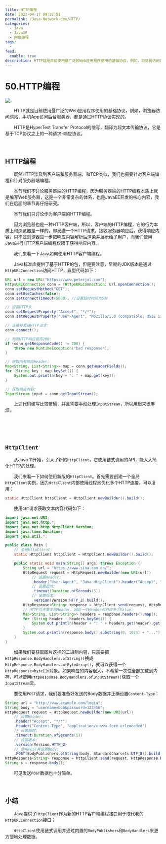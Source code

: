 ```yaml
---
title: HTTP编程
date: 2023-04-17 09:27:51
permalink: /Java-Network-dev/HTTP/
categories:
  - Java
  - JavaSE
  - 网络编程
tags:
  - 
feed:
  enable: true
description: HTTP就是目前使用最广泛的Web应用程序使用的基础协议，例如，浏览器访问网站，手机App访问后台服务器，都是通过HTTP协议实现的。
---
```

# 50.HTTP编程

![](https://image.peterjxl.com/blog/235.jpeg)


　　HTTP就是目前使用最广泛的Web应用程序使用的基础协议，例如，浏览器访问网站，手机App访问后台服务器，都是通过HTTP协议实现的。

<!-- more -->

　　HTTP是HyperText Transfer Protocol的缩写，翻译为超文本传输协议，它是基于TCP协议之上的一种请求-响应协议。

　　‍

## HTTP编程

　　既然HTTP涉及到客户端和服务器端，和TCP类似，我们也需要针对客户端编程和针对服务器端编程。

　　本节我们不讨论服务器端的HTTP编程，因为服务器端的HTTP编程本质上就是编写Web服务器，这是一个非常复杂的体系，也是JavaEE开发的核心内容，我们在后面的章节再仔细研究。

　　本节我们只讨论作为客户端的HTTP编程。

　　因为浏览器也是一种HTTP客户端，所以，客户端的HTTP编程，它的行为本质上和浏览器是一样的，即发送一个HTTP请求，接收服务器响应后，获得响应内容。只不过浏览器进一步把响应内容解析后渲染并展示给了用户，而我们使用Java进行HTTP客户端编程仅限于获得响应内容。

　　我们来看一下Java如何使用HTTP客户端编程。

　　Java标准库提供了基于HTTP的包，但是要注意，早期的JDK版本是通过`HttpURLConnection`​访问HTTP，典型代码如下：

```java
URL url = new URL("https://www.peterjxl.com");
HttpsURLConnection conn = (HttpsURLConnection) url.openConnection();
conn.setRequestMethod("GET");
conn.setUseCaches(false);
conn.setConnectTimeout(5000); //设置超时时间为5秒

// 设置HTTP头
conn.setRequestProperty("Accept", "*/*");
conn.setRequestProperty("User-Agent", "Mozilla/5.0 (compatible; MSIE 11; Windows NT 5.1)");

// 连接并发送HTTP请求:
conn.connect();

// 判断HTTP响应是否200:
if (conn.getResponseCode() != 200) {
    throw new RuntimeException("bad response");
}

// 获取所有响应Header:
Map<String, List<String>> map = conn.getHeaderFields();
for (String key : map.keySet()) {
    System.out.println(key + ": " + map.get(key));
}

// 获取响应内容:
InputStream input = conn.getInputStream();
```

　　上述代码编写比较繁琐，并且需要手动处理`InputStream`​，所以用起来很麻烦。

　　‍

　　‍

## ​`HttpClient`​​

　　从Java 11开始，引入了新的`HttpClient`​，它使用链式调用的API，能大大简化HTTP的处理。

　　我们来看一下如何使用新版的`HttpClient`​。首先需要创建一个全局`HttpClient`​实例，因为`HttpClient`​内部使用线程池优化多个HTTP连接，可以复用：

```java
static HttpClient httpClient = HttpClient.newBuilder().build();
```

　　使用`GET`​请求获取文本内容代码如下：

```java
import java.net.URI;
import java.net.http.*;
import java.net.http.HttpClient.Version;
import java.time.Duration;
import java.util.*;

public class Main {
    // 全局HttpClient:
    static HttpClient httpClient = HttpClient.newBuilder().build();

    public static void main(String[] args) throws Exception {
        String url = "https://www.sina.com.cn/";
        HttpRequest request = HttpRequest.newBuilder(new URI(url))
            // 设置Header:
            .header("User-Agent", "Java HttpClient").header("Accept", "*/*")
            // 设置超时:
            .timeout(Duration.ofSeconds(5))
            // 设置版本:
            .version(Version.HTTP_2).build();
        HttpResponse<String> response = httpClient.send(request, HttpResponse.BodyHandlers.ofString());
        // HTTP允许重复的Header，因此一个Header可对应多个Value:
        Map<String, List<String>> headers = response.headers().map();
        for (String header : headers.keySet()) {
            System.out.println(header + ": " + headers.get(header).get(0));
        }
        System.out.println(response.body().substring(0, 1024) + "...");
    }
}
```

　　如果我们要获取图片这样的二进制内容，只需要把`HttpResponse.BodyHandlers.ofString()`​换成`HttpResponse.BodyHandlers.ofByteArray()`​，就可以获得一个`HttpResponse<byte[]>`​对象。如果响应的内容很大，不希望一次性全部加载到内存，可以使用`HttpResponse.BodyHandlers.ofInputStream()`​获取一个`InputStream`​流。

　　要使用`POST`​请求，我们要准备好发送的Body数据并正确设置`Content-Type`​：

```java
String url = "http://www.example.com/login";
String body = "username=bob&password=123456";
HttpRequest request = HttpRequest.newBuilder(new URI(url))
    // 设置Header:
    .header("Accept", "*/*")
    .header("Content-Type", "application/x-www-form-urlencoded")
    // 设置超时:
    .timeout(Duration.ofSeconds(5))
    // 设置版本:
    .version(Version.HTTP_2)
    // 使用POST并设置Body:
    .POST(BodyPublishers.ofString(body, StandardCharsets.UTF_8)).build();
HttpResponse<String> response = httpClient.send(request, HttpResponse.BodyHandlers.ofString());
String s = response.body();
```

　　可见发送`POST`​数据也十分简单。

　　‍

## 小结

　　Java提供了`HttpClient`​作为新的HTTP客户端编程接口用于取代老的`HttpURLConnection`​接口；

　　​`HttpClient`​使用链式调用并通过内置的`BodyPublishers`​和`BodyHandlers`​来更方便地处理数据。
